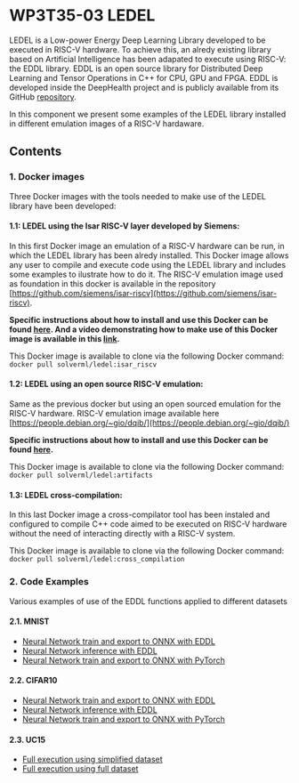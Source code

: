 # WP3T35-03 LEDEL

LEDEL is a Low-power Energy Deep Learning Library developed to be executed in RISC-V hardware. To achieve this, an alredy existing library based on Artificial Intelligence has been adapated to execute using RISC-V: the EDDL library. EDDL is an open source library for Distributed Deep Learning and Tensor Operations in C++ for CPU, GPU and FPGA. EDDL is developed inside the DeepHealth project and is publicly available from its GitHub [repository](https://github.com/deephealthproject/eddl).

In this component we present some examples of the LEDEL library installed in different emulation images of a RISC-V hardaware.

## Contents

### 1. Docker images

Three Docker images with the tools needed to make use of the LEDEL library have been developed:

  #### 1.1: LEDEL using the Isar RISC-V layer developed by Siemens:
  
  In this first Docker image an emulation of a RISC-V hardware can be run, in which the LEDEL library has been alredy installed. This Docker image allows any user to compile and execute code using the LEDEL library and includes some examples to ilustrate how to do it. The RISC-V emulation image used as foundation in this docker is available in the repository [https://github.com/siemens/isar-riscv](https://github.com/siemens/isar-riscv).
 
  **Specific instructions about how to install and use this Docker can be found [here](https://github.com/project-fractal/WP3/blob/main/Components/WP3T35-03%20LEDEL/docker_use/isar_riscv/README.md). And a video demonstrating how to make use of this Docker image is available in this [link](https://ikerlan.sharepoint.com/:v:/r/sites/FRACTAL_project/Documentos%20compartidos/WP9%20-%20Exploitation,%20Dissemination,%20Training%20,%20Stan/Training/Trainig%20videos/LEDEL_component_training_video.mp4?csf=1&web=1&e=SwiYdh).**
 
This Docker image is available to clone via the following Docker command:
  ```docker pull solverml/ledel:isar_riscv```
  
  #### 1.2: LEDEL using an open source RISC-V emulation:
  
  Same as the previous docker but using an open sourced emulation for the RISC-V hardware. RISC-V emulation image available here [https://people.debian.org/~gio/dqib/](https://people.debian.org/~gio/dqib/)

  **Specific instructions about how to install and use this Docker can be found [here](https://github.com/project-fractal/WP3/tree/main/Components/WP3T35-03%20LEDEL/docker_use/open_source_riscv/README.md).**

  This Docker image is available to clone via the following Docker command:
  ```docker pull solverml/ledel:artifacts```
  
  #### 1.3: LEDEL cross-compilation:
 
  In this last Docker image a cross-compilator tool has been instaled and configured to compile C++ code aimed to be executed on RISC-V hardware without the need of interacting directly with a RISC-V system.
 
 This Docker image is available to clone via the following Docker command:
  ```docker pull solverml/ledel:cross_compilation```
  
### 2. Code Examples

  Various examples of use of the EDDL functions applied to different datasets
  
  #### 2.1. MNIST
  - [Neural Network train and export to ONNX with EDDL](https://github.com/project-fractal/WP3/tree/main/Components/WP3T35-03%20LEDEL/code_examples/MNIST/eddl_training)
  - [Neural Network inference with EDDL](https://github.com/project-fractal/WP3/tree/main/Components/WP3T35-03%20LEDEL/code_examples/MNIST/eddl_inference)
  - [Neural Network train and export to ONNX with PyTorch](https://github.com/project-fractal/WP3/tree/main/Components/WP3T35-03%20LEDEL/code_examples/MNIST/pytorch_training)
  
  #### 2.2. CIFAR10
  - [Neural Network train and export to ONNX with EDDL](https://github.com/project-fractal/WP3/tree/main/Components/WP3T35-03%20LEDEL/code_examples/CIFAR10/eddl_train)
  - [Neural Network inference with EDDL](https://github.com/project-fractal/WP3/tree/main/Components/WP3T35-03%20LEDEL/code_examples/CIFAR10/eddl_inference)
  - [Neural Network train and export to ONNX with PyTorch](https://github.com/project-fractal/WP3/tree/main/Components/WP3T35-03%20LEDEL/code_examples/CIFAR10/pytorch_train)
  
  #### 2.3. UC15
  - [Full execution using simplified dataset](https://github.com/project-fractal/WP3/tree/main/Components/WP3T35-03%20LEDEL/code_examples/UC15/reduced_example)
  - [Full execution using full dataset](https://github.com/project-fractal/WP3/tree/main/Components/WP3T35-03%20LEDEL/code_examples/UC15/full_example)
  
